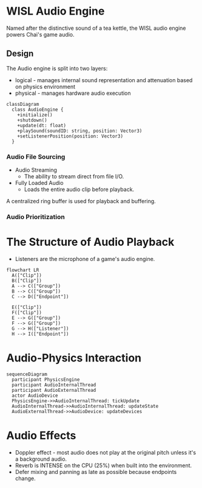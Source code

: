 # WISL Audio Engine

Named after the distinctive sound of a tea kettle, the WISL audio engine powers Chai's game audio.

## Design

The Audio engine is split into two layers:

- logical - manages internal sound representation and attenuation based on physics environment
- physical - manages hardware audio execution

```mermaid
classDiagram
  class AudioEngine {
    +initialize()
    +shutdown()
    +update(dt: float)
    +playSound(soundID: string, position: Vector3)
    +setListenerPosition(position: Vector3)
  }

```

### Audio File Sourcing
- Audio Streaming
  - The ability to stream direct from file I/O.
- Fully Loaded Audio
  - Loads the entire audio clip before playback.

A centralized ring buffer is used for playback and buffering.

### Audio Prioritization

# The Structure of Audio Playback
- Listeners are the microphone of a game's audio engine.
```mermaid
flowchart LR
  A(["Clip"])
  B(["Clip"])
  A --> C(["Group"])
  B --> C(["Group"])
  C --> D(["Endpoint"])

  E(["Clip"])
  F(["Clip"])
  E --> G(["Group"])
  F --> G(["Group"])
  G --> H(["Listener"])
  H --> I(["Endpoint"])
```

# Audio-Physics Interaction
```mermaid
sequenceDiagram
  participant PhysicsEngine
  participant AudioInternalThread
  participant AudioExternalThread
  actor AudioDevice
  PhysicsEngine->>AudioInternalThread: tickUpdate
  AudioInternalThread->>AudioInternalThread: updateState
  AudioExternalThread->>AudioDevice: updateDevices
```

# Audio Effects
- Doppler effect - most audio does not play at the original pitch unless it's a background audio.
- Reverb is INTENSE on the CPU (25%) when built into the environment.
- Defer mixing and panning as late as possible because endpoints change.

